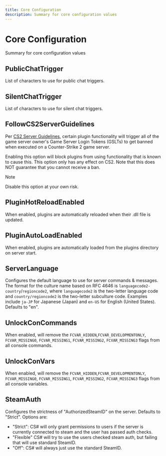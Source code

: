 ```yaml
---
title: Core Configuration
description: Summary for core configuration values
---
```


# Core Configuration

Summary for core configuration values

## PublicChatTrigger

List of characters to use for public chat triggers.

## SilentChatTrigger

List of characters to use for silent chat triggers.

## FollowCS2ServerGuidelines

Per [CS2 Server Guidelines](https://blog.counter-strike.net/index.php/server_guidelines/), certain plugin
functionality will trigger all of the game server owner's Game Server Login Tokens
(GSLTs) to get banned when executed on a Counter-Strike 2 game server.

Enabling this option will block plugins from using functionality that is known to cause this.
This option only has any effect on CS2. Note that this does NOT guarantee that you cannot
receive a ban.

> [!NOTE]
> Disable this option at your own risk.

## PluginHotReloadEnabled

When enabled, plugins are automatically reloaded when their .dll file is updated.

## PluginAutoLoadEnabled

When enabled, plugins are automatically loaded from the plugins directory on server start.

## ServerLanguage

Configures the default language to use for server commands & messages. The format for the culture name based on RFC 4646 is `languagecode2-country`/`regioncode2`, where `languagecode2` is the two-letter language code and `country/regioncode2` is the two-letter subculture code. Examples include `ja-JP` for Japanese (Japan) and `en-US` for English (United States). Defaults to "en".

## UnlockConCommands

When enabled, will remove the `FCVAR_HIDDEN`,`FCVAR_DEVELOPMENTONLY`, `FCVAR_MISSING0`, `FCVAR_MISSING1`, `FCVAR_MISSING2`, `FCVAR_MISSING3` flags from all console commands.

## UnlockConVars

When enabled, will remove the `FCVAR_HIDDEN`,`FCVAR_DEVELOPMENTONLY`, `FCVAR_MISSING0`, `FCVAR_MISSING1`, `FCVAR_MISSING2`, `FCVAR_MISSING3` flags from all console variables.


## SteamAuth

Configures the strictness of "AuthorizedSteamID" on the server. Defaults to "Strict". Options are:

-   "Strict": CS# will only grant permissions to users if the server is currently connected to steam and the user has passed auth checks.
-   "Flexible" CS# will try to use the users checked steam auth, but failing that will use standard SteamID.
-   "Off": CS# will always just use the standard SteamID.
